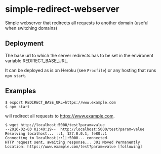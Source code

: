 # simple-redirect-webserver

Simple webserver that redirects all requests to another domain (useful when switching domains)

## Deployment

The base url to which the server redirects has to be set in the environent variable REDIRECT_BASE_URL.

It can be deployed as is on Heroku (see `Procfile`) or any hosting that runs `npm start`.

## Examples

```
$ export REDIRECT_BASE_URL=https://www.example.com
$ npm start
```

will redirect all requests to https://www.example.com.

```
$ wget http://localhost:5000/test?param=value
--2016-02-03 01:40:19--  http://localhost:5000/test?param=value
Resolving localhost... ::1, 127.0.0.1, fe80::1
Connecting to localhost|::1|:5000... connected.
HTTP request sent, awaiting response... 301 Moved Permanently
Location: https://www.example.com/test?param=value [following]
```
